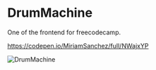 # DrumMachine
One of the frontend for freecodecamp.

https://codepen.io/MiriamSanchez/full/NWajxYP

![DrumMachine](https://user-images.githubusercontent.com/94837339/201696676-7b371cb2-bd21-44a9-b4d9-4461524a3d5d.jpg)
